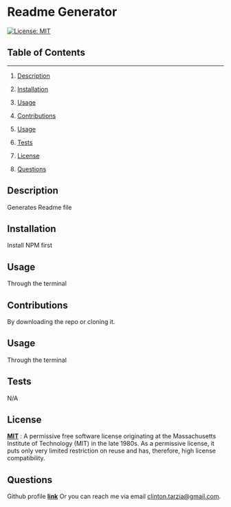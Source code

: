# Readme Generator
  [![License: MIT](https://img.shields.io/badge/License-MIT-yellow.svg)](https://opensource.org/licenses/MIT)
  ## Table of Contents--------
    1. [Description](#description)
    2. [Installation](#installation)
    3. [Usage](#usage)
    4. [Contributions](#contributions)
    5. [Usage](#usage)
    6. [Tests](#tests)
    7. [License](#licensed)
    7. [Questions](#questions)
    
  ## Description
  Generates Readme file<a name='description'></a>
  ## Installation
  Install NPM first<a name='installation'></a> 
  ## Usage
  Through the terminal<a name='usage'></a>
  ## Contributions
  By downloading the repo or cloning it.<a name='contribute'></a>
  ## Usage
  Through the terminal<a name='usage'></a>
  ## Tests
  N/A<a name='test'></a>
  ## License
  **[MIT](https://opensource.org/licenses/MIT)** : A permissive free software license originating at the Massachusetts Institute of Technology (MIT) in the late 1980s. As a permissive license, it puts only very limited restriction on reuse and has, therefore, high license compatibility.<a name='license'></a>
  ## Questions
  Github profile **[link](https://github.com/Otafu)**
  Or you can reach me via email clinton.tarzia@gmail.com.
  <a name='questions'></a>
  